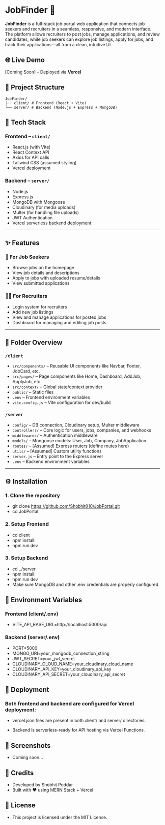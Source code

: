 # JobFinder 🚀

**JobFinder** is a full-stack job portal web application that connects job seekers and recruiters in a seamless, responsive, and modern interface. The platform allows recruiters to post jobs, manage applications, and review candidates, while job seekers can explore job listings, apply for jobs, and track their applications—all from a clean, intuitive UI.

## 🌐 Live Demo

[Coming Soon] – Deployed via **Vercel**


## 📁 Project Structure

```
JobFinder/
├── client/ # Frontend (React + Vite)
└── server/ # Backend (Node.js + Express + MongoDB)
```

## 🔧 Tech Stack

### Frontend – `client/`
- React.js (with Vite)
- React Context API
- Axios for API calls
- Tailwind CSS (assumed styling)
- Vercel deployment

### Backend – `server/`
- Node.js
- Express.js
- MongoDB with Mongoose
- Cloudinary (for media uploads)
- Multer (for handling file uploads)
- JWT Authentication
- Vercel serverless backend deployment

---

## ✨ Features

### 👤 For Job Seekers
- Browse jobs on the homepage
- View job details and descriptions
- Apply to jobs with uploaded resume/details
- View submitted applications

### 🧑‍💼 For Recruiters
- Login system for recruiters
- Add new job listings
- View and manage applications for posted jobs
- Dashboard for managing and editing job posts

---

## 📂 Folder Overview

### `/client`
- `src/components/` – Reusable UI components like Navbar, Footer, JobCard, etc.
- `src/pages/` – Page components like Home, Dashboard, AddJob, ApplyJob, etc.
- `src/context/` – Global state/context provider
- `public/` – Static files
- `.env` – Frontend environment variables
- `vite.config.js` – Vite configuration for dev/build

### `/server`
- `config/` – DB connection, Cloudinary setup, Multer middleware
- `controllers/` – Core logic for users, jobs, companies, and webhooks
- `middlewares/` – Authentication middleware
- `models/` – Mongoose models: User, Job, Company, JobApplication
- `routes/` – [Assumed] Express routers (define routes here)
- `utils/` – [Assumed] Custom utility functions
- `server.js` – Entry point to the Express server
- `.env` – Backend environment variables

---

## ⚙️ Installation

### 1. Clone the repository

- git clone https://github.com/Shobhit010/JobPortal.git
- cd JobPortal

### 2. Setup Frontend

- cd client
- npm install
- npm run dev

### 3. Setup Backend

- cd ../server
- npm install
- npm run dev
- Make sure MongoDB and other .env credentials are properly configured.

## 🧪 Environment Variables
### Frontend (client/.env)

- VITE_API_BASE_URL=http://localhost:5000/api

### Backend (server/.env)

- PORT=5000
- MONGO_URI=your_mongodb_connection_string
- JWT_SECRET=your_jwt_secret
- CLOUDINARY_CLOUD_NAME=your_cloudinary_cloud_name
- CLOUDINARY_API_KEY=your_cloudinary_api_key
- CLOUDINARY_API_SECRET=your_cloudinary_api_secret

## 🚀 Deployment
### Both frontend and backend are configured for Vercel deployment:

- vercel.json files are present in both client/ and server/ directories.

- Backend is serverless-ready for API hosting via Vercel Functions.

## 📸 Screenshots
- Coming soon...

## 🙌 Credits
- Developed by Shobhit Poddar
- Built with ❤️ using MERN Stack + Vercel

## 📄 License
- This project is licensed under the MIT License.
